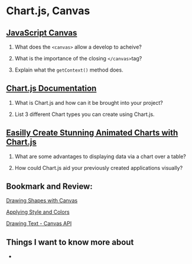 # Chart.js, Canvas


## [JavaScript Canvas](https://www.javascripttutorial.net/web-apis/javascript-canvas/)


1. What does the `<canvas>` allow a develop to acheive?

2. What is the importance of the closing `</canvas>`tag?

3. Explain what the `getContext()` method does.

## [Chart.js Documentation](http://www.chartjs.org/docs/)

1. What is Chart.js and how can it be brought into your project?

2. List 3 different Chart types you can create using Chart.js.

## [Easilly Create Stunning Animated Charts with Chart.js](https://www.webdesignerdepot.com/2013/11/easily-create-stunning-animated-charts-with-chart-js/)

1. What are some advantages to displaying data via a chart over a table?

2. How could Chart.js aid your previously created applications visually?

## Bookmark and Review:

[Drawing Shapes with Canvas](https://developer.mozilla.org/en-US/docs/Web/API/Canvas_API/Tutorial/Drawing_shapes)

[Applying Style and Colors](https://developer.mozilla.org/en-US/docs/Web/API/Canvas_API/Tutorial/Applying_styles_and_colors)

[Drawing Text - Canvas API](https://developer.mozilla.org/en-US/docs/Web/API/Canvas_API/Tutorial/Drawing_text)

## Things I want to know more about

- 
